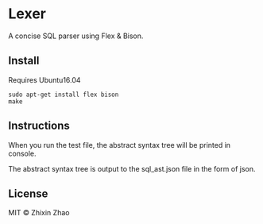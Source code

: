 <!--
 * @Author: ZhXZhao
 * @Date: 2020-05-31 16:39:30
 * @LastEditors: ZhXZhao
 * @LastEditTime: 2021-03-10 16:12:25
 * @Description: file content
-->
# Lexer

A concise SQL parser using Flex & Bison.

## Install

Requires Ubuntu16.04

```
sudo apt-get install flex bison
make
```


## Instructions

When you run the test file, the abstract syntax tree will be printed in console.

The abstract syntax tree is output to the sql_ast.json file in the form of json.



## License

MIT © Zhixin Zhao
